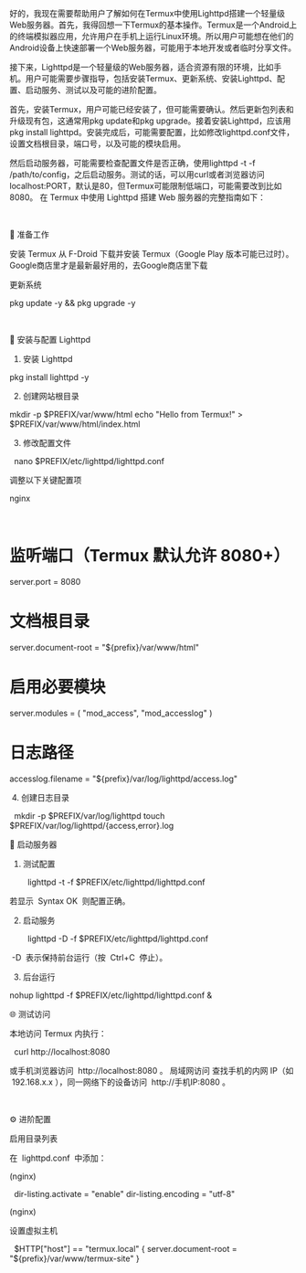 好的，我现在需要帮助用户了解如何在Termux中使用Lighttpd搭建一个轻量级Web服务器。首先，我得回想一下Termux的基本操作。Termux是一个Android上的终端模拟器应用，允许用户在手机上运行Linux环境。所以用户可能想在他们的Android设备上快速部署一个Web服务器，可能用于本地开发或者临时分享文件。

接下来，Lighttpd是一个轻量级的Web服务器，适合资源有限的环境，比如手机。用户可能需要步骤指导，包括安装Termux、更新系统、安装Lighttpd、配置、启动服务、测试以及可能的进阶配置。

首先，安装Termux，用户可能已经安装了，但可能需要确认。然后更新包列表和升级现有包，这通常用pkg update和pkg upgrade。接着安装Lighttpd，应该用pkg install lighttpd。安装完成后，可能需要配置，比如修改lighttpd.conf文件，设置文档根目录，端口号，以及可能的模块启用。

然后启动服务器，可能需要检查配置文件是否正确，使用lighttpd -t -f /path/to/config，之后启动服务。测试的话，可以用curl或者浏览器访问localhost:PORT，默认是80，但Termux可能限制低端口，可能需要改到比如8080。
在 Termux 中使用 Lighttpd 搭建 Web 服务器的完整指南如下：

 

📱 准备工作

安装 Termux
从 F-Droid 下载并安装 Termux（Google Play 版本可能已过时）。Google商店里才是最新最好用的，去Google商店里下载


更新系统


pkg update -y && pkg upgrade -y
 

 

🔧 安装与配置 Lighttpd

1. 安装 Lighttpd

pkg install lighttpd -y
 
 
2. 创建网站根目录

mkdir -p $PREFIX/var/www/html
echo "Hello from Termux!" > $PREFIX/var/www/html/index.html


3. 修改配置文件


 
nano $PREFIX/etc/lighttpd/lighttpd.conf



 调整以下关键配置项


nginx

  
# 监听端口（Termux 默认允许 8080+）
server.port = 8080

# 文档根目录
server.document-root = "${prefix}/var/www/html"

# 启用必要模块
server.modules = (
  "mod_access",
  "mod_accesslog"
)

# 日志路径
accesslog.filename = "${prefix}/var/log/lighttpd/access.log"



 4. 创建日志目录


 
mkdir -p $PREFIX/var/log/lighttpd
touch $PREFIX/var/log/lighttpd/{access,error}.log



 🚀 启动服务器

1. 测试配置

    
lighttpd -t -f $PREFIX/etc/lighttpd/lighttpd.conf

 
 若显示  Syntax OK  则配置正确。

2. 启动服务

    
lighttpd -D -f $PREFIX/etc/lighttpd/lighttpd.conf
 

 -D  表示保持前台运行（按  Ctrl+C  停止）。

3. 后台运行
   

nohup lighttpd -f $PREFIX/etc/lighttpd/lighttpd.conf &



🌐 测试访问

本地访问
Termux 内执行：

 
curl http://localhost:8080
 

或手机浏览器访问  http://localhost:8080 。
局域网访问
查找手机的内网 IP（如  192.168.x.x ），同一网络下的设备访问  http://手机IP:8080 。

 

⚙️ 进阶配置

启用目录列表

在  lighttpd.conf  中添加：


(nginx)

 
dir-listing.activate = "enable"
dir-listing.encoding = "utf-8"



(nginx)
 

设置虚拟主机


 
$HTTP["host"] == "termux.local" {
  server.document-root = "${prefix}/var/www/termux-site"
}
 






 
 


